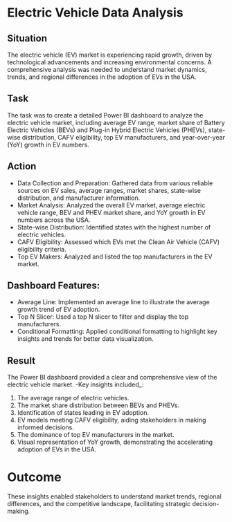 # Electric Vehicle Data Analysis

## Situation
The electric vehicle (EV) market is experiencing rapid growth, driven by technological advancements and increasing environmental concerns. A comprehensive analysis was needed to understand market dynamics, trends, and regional differences in the adoption of EVs in the USA.

## Task
The task was to create a detailed Power BI dashboard to analyze the electric vehicle market, including average EV range, market share of Battery Electric Vehicles (BEVs) and Plug-in Hybrid Electric Vehicles (PHEVs), state-wise distribution, CAFV eligibility, top EV manufacturers, and year-over-year (YoY) growth in EV numbers.

## Action
   * Data Collection and Preparation: Gathered data from various reliable sources on EV sales, average ranges, market shares, state-wise distribution, and manufacturer information.
   * Market Analysis: Analyzed the overall EV market, average electric vehicle range, BEV and PHEV market share, and YoY growth in EV numbers across the USA.
   * State-wise Distribution: Identified states with the highest number of electric vehicles.
   * CAFV Eligibility: Assessed which EVs met the Clean Air Vehicle (CAFV) eligibility criteria.
   * Top EV Makers: Analyzed and listed the top manufacturers in the EV market.

## Dashboard Features:
   * Average Line: Implemented an average line to illustrate the average growth trend of EV adoption.
   * Top N Slicer: Used a top N slicer to filter and display the top manufacturers.
   * Conditional Formatting: Applied conditional formatting to highlight key insights and trends for better data visualization.

## Result
The Power BI dashboard provided a clear and comprehensive view of the electric vehicle market. 
-Key insights included_:
1. The average range of electric vehicles.
2. The market share distribution between BEVs and PHEVs.
3. Identification of states leading in EV adoption.
4. EV models meeting CAFV eligibility, aiding stakeholders in making informed decisions.
5. The dominance of top EV manufacturers in the market.
6. Visual representation of YoY growth, demonstrating the accelerating adoption of EVs in the USA.

# Outcome
These insights enabled stakeholders to understand market trends, regional differences, and the competitive landscape, facilitating strategic decision-making.
